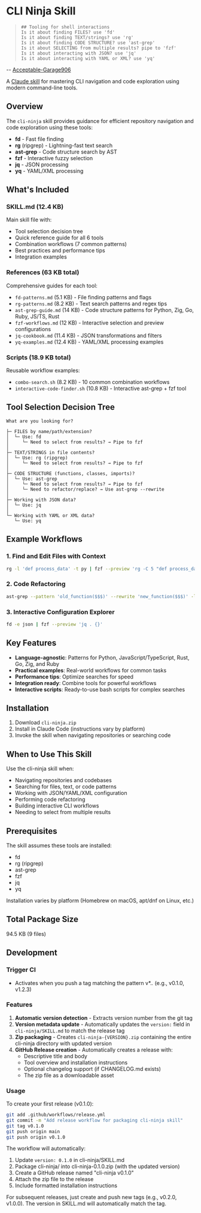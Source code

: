 # CLI Ninja Skill

> ```
> ## Tooling for shell interactions 
> Is it about finding FILES? use 'fd' 
> Is it about finding TEXT/strings? use 'rg' 
> Is it about finding CODE STRUCTURE? use 'ast-grep'
> Is it about SELECTING from multiple results? pipe to 'fzf' 
> Is it about interacting with JSON? use 'jq' 
> Is it about interacting with YAML or XML? use 'yq'
> ```

-- [Acceptable-Garage906](https://www.reddit.com/r/ClaudeAI/comments/1lefmff/comment/mykm3nz/)

A [Claude skill](https://support.claude.com/en/articles/12512176-what-are-skills) for mastering CLI navigation and code exploration using modern command-line tools.

## Overview

The `cli-ninja` skill provides guidance for efficient repository navigation and code exploration using these tools:

- **fd** - Fast file finding
- **rg** (ripgrep) - Lightning-fast text search
- **ast-grep** - Code structure search by AST
- **fzf** - Interactive fuzzy selection
- **jq** - JSON processing
- **yq** - YAML/XML processing

## What's Included

### SKILL.md (12.4 KB)

Main skill file with:

- Tool selection decision tree
- Quick reference guide for all 6 tools
- Combination workflows (7 common patterns)
- Best practices and performance tips
- Integration examples

### References (63 KB total)

Comprehensive guides for each tool:

- `fd-patterns.md` (5.1 KB) - File finding patterns and flags
- `rg-patterns.md` (8.2 KB) - Text search patterns and regex tips
- `ast-grep-guide.md` (14 KB) - Code structure patterns for Python, Zig, Go, Ruby, JS/TS, Rust
- `fzf-workflows.md` (12 KB) - Interactive selection and preview configurations
- `jq-cookbook.md` (11.4 KB) - JSON transformations and filters
- `yq-examples.md` (12.4 KB) - YAML/XML processing examples

### Scripts (18.9 KB total)

Reusable workflow examples:

- `combo-search.sh` (8.2 KB) - 10 common combination workflows
- `interactive-code-finder.sh` (10.8 KB) - Interactive ast-grep + fzf tool

## Tool Selection Decision Tree

```
What are you looking for?

├─ FILES by name/path/extension?
│  └─ Use: fd
│     └─ Need to select from results? → Pipe to fzf
│
├─ TEXT/STRINGS in file contents?
│  └─ Use: rg (ripgrep)
│     └─ Need to select from results? → Pipe to fzf
│
├─ CODE STRUCTURE (functions, classes, imports)?
│  └─ Use: ast-grep
│     └─ Need to select from results? → Pipe to fzf
│     └─ Need to refactor/replace? → Use ast-grep --rewrite
│
├─ Working with JSON data?
│  └─ Use: jq
│
└─ Working with YAML or XML data?
   └─ Use: yq
```

## Example Workflows

### 1. Find and Edit Files with Context

```bash
rg -l 'def process_data' -t py | fzf --preview 'rg -C 5 "def process_data" {}' | xargs $EDITOR
```

### 2. Code Refactoring

```bash
ast-grep --pattern 'old_function($$$)' --rewrite 'new_function($$$)' -l py --interactive
```

### 3. Interactive Configuration Explorer

```bash
fd -e json | fzf --preview 'jq . {}'
```

## Key Features

- **Language-agnostic**: Patterns for Python, JavaScript/TypeScript, Rust, Go, Zig, and Ruby
- **Practical examples**: Real-world workflows for common tasks
- **Performance tips**: Optimize searches for speed
- **Integration ready**: Combine tools for powerful workflows
- **Interactive scripts**: Ready-to-use bash scripts for complex searches

## Installation

1. Download `cli-ninja.zip`
2. Install in Claude Code (instructions vary by platform)
3. Invoke the skill when navigating repositories or searching code

## When to Use This Skill

Use the cli-ninja skill when:

- Navigating repositories and codebases
- Searching for files, text, or code patterns
- Working with JSON/YAML/XML configuration
- Performing code refactoring
- Building interactive CLI workflows
- Needing to select from multiple results

## Prerequisites

The skill assumes these tools are installed:

- fd
- rg (ripgrep)
- ast-grep
- fzf
- jq
- yq

Installation varies by platform (Homebrew on macOS, apt/dnf on Linux, etc.)

## Total Package Size

94.5 KB (9 files)

## Development

### Trigger CI

- Activates when you push a tag matching the pattern v*.*.* (e.g., v0.1.0, v1.2.3)

### Features

1. **Automatic version detection** - Extracts version number from the git tag
2. **Version metadata update** - Automatically updates the `version:` field in `cli-ninja/SKILL.md` to match the release tag
3. **Zip packaging** - Creates `cli-ninja-{VERSION}.zip` containing the entire cli-ninja directory with updated version
4. **GitHub Release creation** - Automatically creates a release with:
   - Descriptive title and body
   - Tool overview and installation instructions
   - Optional changelog support (if CHANGELOG.md exists)
   - The zip file as a downloadable asset

### Usage

To create your first release (v0.1.0):

```bash
git add .github/workflows/release.yml
git commit -m "Add release workflow for packaging cli-ninja skill"
git tag v0.1.0
git push origin main
git push origin v0.1.0
```

The workflow will automatically:

1. Update `version: 0.1.0` in cli-ninja/SKILL.md
2. Package cli-ninja/ into cli-ninja-0.1.0.zip (with the updated version)
3. Create a GitHub release named "cli-ninja v0.1.0"
4. Attach the zip file to the release
5. Include formatted installation instructions

For subsequent releases, just create and push new tags (e.g., v0.2.0, v1.0.0). The version in SKILL.md will automatically match the tag.
